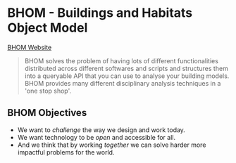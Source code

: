 # BHOM - Buildings and Habitats Object Model

[BHOM Website](https://bhom.xyz/)

>BHOM solves the problem of having lots of different functionalities distributed across different softwares and scripts and structures them into a queryable API that you can use to analyse your building models. BHOM provides many different disciplinary analysis techniques in a 'one stop shop'.

## BHOM Objectives
* We want to *challenge* the way we design and work today.
* We want technology to be *open* and accessible for all.
* And we think that by working *together* we can solve harder more impactful problems for the world.
